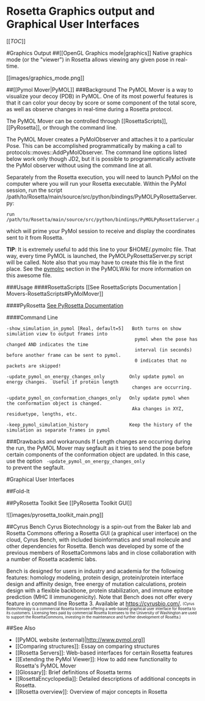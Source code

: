 # Rosetta Graphics output and Graphical User Interfaces

[[_TOC_]]

#Graphics Output
##[[OpenGL Graphics mode|graphics]]
Native graphics mode (or the "viewer") in Rosetta allows viewing any given pose in real-time.

[[images/graphics_mode.png]]

##[[Pymol Mover|PyMOL]]
###Background
The PyMOL Mover is a way to visualize your decoy (PDB) in PyMOL. One of its most powerful features is that it can color your decoy by score or some component of the total score, as well as observe changes in real-time during a Rosetta protocol.

The PyMOL Mover can be controlled through [[RosettaScripts]], [[PyRosetta]], or through the command line.

The PyMOL Mover creates a PyMolObserver and attaches it to a particular Pose.  This can be accomplished programmatically by making a call to protocols::moves::AddPyMolObserver.  The command line options listed below work only though JD2, but it is possible to programmatically activate the PyMol observer without using the command line at all.

Separately from the Rosetta execution, you will need to launch PyMol on the computer where you will run your Rosetta executable.  Within the PyMol session, run the script /path/to/Rosetta/main/source/src/python/bindings/PyMOLPyRosettaServer.py:

    run /path/to/Rosetta/main/source/src/python/bindings/PyMOLPyRosettaServer.py

which will prime your PyMol session to receive and display the coordinates sent to it from Rosetta.

**TIP**: It is extremely useful to add this line to your $HOME/.pymolrc file.  That way, every time PyMOL is launched, the PyMOLPyRosettaServer.py script will be called.  Note also that you may have to create this file in the first place.  See the [pymolrc](http://www.pymolwiki.org/index.php/Pymolrc) section in the PyMOLWiki for more information on this awesome file.


###Usage
####RosettaScripts
[[See RosettaScripts Documentation | Movers-RosettaScripts#PyMolMover]]

####PyRosetta
[See PyRosetta Documentation](http://www.pyrosetta.org/tutorials#TOC-PyMOL_Mover)

####Command Line

```
-show_simulation_in_pymol [Real, default=5]   Both turns on show simulation view to output frames into
                                               pymol when the pose has changed AND indicates the time
                                               interval (in seconds) before another frame can be sent to pymol.
                                               0 indicates that no packets are skipped!

-update_pymol_on_energy_changes_only         Only update pymol on energy changes.  Useful if protein length
                                              changes are occurring.

-update_pymol_on_conformation_changes_only   Only update pymol when the conformation object is changed.  
                                              Aka changes in XYZ, residuetype, lengths, etc.

-keep_pymol_simulation_history               Keep the history of the simulation as separate frames in pymol

```
###Drawbacks and workarounds
If Length changes are occurring during the run, the PyMOL Mover may segfault as it tries to send the pose before certain components of the conformation object are updated.  In this case, use the option <code> -update_pymol_on_energy_changes_only </code> to prevent the segfault.

#Graphical User Interfaces

##Fold-It

##PyRosetta Toolkit
See [[PyRosetta Toolkit GUI]]


![[images/pyrosetta_toolkit_main.png]]

##Cyrus Bench
Cyrus Biotechnology is a spin-out from the Baker lab and Rosetta Commons offering a Rosetta GUI (a graphical user interface) on the cloud, Cyrus Bench, with included bioinformatics and small molecule and other dependencies for Rosetta. Bench was developed by some of the previous members of RosettaCommons labs and in close collaboration with a number of Rosetta academic labs.

Bench is designed for users in industry and academia for the following features: homology modeling, protein design, protein/protein interface design and affinity design, free energy of mutation calculations, protein design with a flexible backbone, protein stabilization, and immune epitope prediction (MHC II immunogenicity). Note that Bench does not offer every feature in command line Rosetta 3. Available at https://cyrusbio.com/.  <sub><sup>(Cyrus Biotechnology is a commercial Rosetta licensee offering a web-based graphical user interface for Rosetta to its customers.  Licensing fees paid by commercial Rosetta licensees to the University of Washington are used to support the RosettaCommons, investing in the maintenance and further development of Rosetta.)</sup></sub>

##See Also

* [[PyMOL website (external)|http://www.pymol.org]]
* [[Comparing structures]]: Essay on comparing structures
* [[Rosetta Servers]]: Web-based interfaces for certain Rosetta features
* [[Extending the PyMol Viewer]]: How to add new functionality to Rosetta's PyMOL Mover
* [[Glossary]]: Brief definitions of Rosetta terms
* [[RosettaEncyclopedia]]: Detailed descriptions of additional concepts in Rosetta.
* [[Rosetta overview]]: Overview of major concepts in Rosetta
